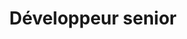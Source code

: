 ---
firstname: Nicolas
lastname: Deviart
title: Développeur senior
picture:
altPicture:
github: '#'
twitter: '#'
---